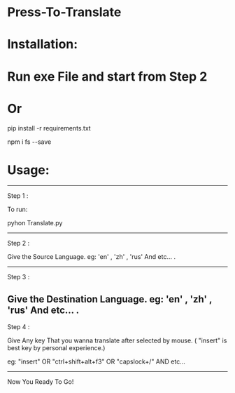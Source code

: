 # Press-To-Translate

# Installation:

# Run exe File and start from Step 2

# Or

pip install -r requirements.txt

npm i fs --save


# Usage:

-------------------------

Step 1 :

To run:

pyhon Translate.py  

-------------------------

Step 2 :

Give the Source Language. eg: 'en' , 'zh' , 'rus'  And etc... .

-------------------------
Step 3 :

Give the Destination Language. eg: 'en' , 'zh' , 'rus'  And etc... .
-------------------------

Step 4 :

Give Any key That you wanna translate after selected by mouse. ( "insert" is best key by personal experience.)

eg:  "insert" OR "ctrl+shift+alt+f3"  OR "capslock+/" AND etc...

-------------------------

Now You Ready To Go!
